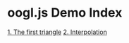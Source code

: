 oogl.js Demo Index
==================

[1. The first triangle](01-first/)
[2. Interpolation](02-triangle/)
